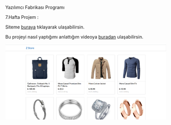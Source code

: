 Yazılımcı Fabrikası Programı

7.Hafta Projem :

Siteme [buraya](https://serhatzunluoglu-react-axios-eticaret.netlify.app/) tıklayarak ulaşabilirsin.  

Bu projeyi nasıl yaptığımı anlattığım videoya [buradan](https://www.youtube.com/watch?v=9GZGOS75o-o&ab_channel=SerhatZunluo%C4%9Flu) ulaşabilirsin.


![alt text](https://github.com/serhatzunluoglu/7.Hafta-Redux-ve-Axios-Kullanimi-E-Ticaret/blob/85b65c79015357ca3ee2130f753068224ff22c8e/public/images/7.hafts-ss.png)
